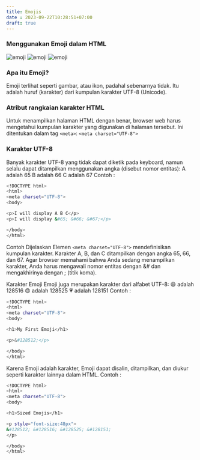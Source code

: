 ```yaml
---
title: Emojis
date : 2023-09-22T10:28:51+07:00
draft: true
---
```


### Menggunakan Emoji dalam HTML


![emoji](https://github.com/uin-unit/docs-html/blob/main/images/emoji1.png)
![emoji](https://github.com/uin-unit/docs-html/blob/main/images/emoji2.png)
![emoji](https://github.com/uin-unit/docs-html/blob/main/images/emoji3.png)


### Apa itu Emoji?
Emoji terlihat seperti gambar, atau ikon, padahal sebenarnya tidak.
Itu adalah huruf (karakter) dari kumpulan karakter UTF-8 (Unicode).
### Atribut rangkaian karakter HTML
Untuk menampilkan halaman HTML dengan benar, browser web harus mengetahui kumpulan karakter yang digunakan di halaman tersebut.
Ini ditentukan dalam tag `<meta>`:
`<meta charset="UTF-8">`
### Karakter UTF-8
Banyak karakter UTF-8 yang tidak dapat diketik pada keyboard, namun selalu dapat ditampilkan menggunakan angka (disebut nomor entitas):
A adalah 65
B adalah 66
C adalah 67
Contoh : 

```sh
<!DOCTYPE html>
<html>
<meta charset="UTF-8">
<body>

<p>I will display A B C</p>
<p>I will display &#65; &#66; &#67;</p>

</body>
</html>
```

Contoh Dijelaskan
Elemen `<meta charset="UTF-8">` mendefinisikan kumpulan karakter.
Karakter A, B, dan C ditampilkan dengan angka 65, 66, dan 67.
Agar browser memahami bahwa Anda sedang menampilkan karakter, Anda harus mengawali nomor entitas dengan &# dan mengakhirinya dengan ; (titik koma).


Karakter Emoji
Emoji juga merupakan karakter dari alfabet UTF-8:
😄 adalah 128516
😍 adalah 128525
💗 adalah 128151
Contoh : 
```sh
<!DOCTYPE html>
<html>
<meta charset="UTF-8">
<body>

<h1>My First Emoji</h1>

<p>&#128512;</p>

</body>
</html>
```
Karena Emoji adalah karakter, Emoji dapat disalin, ditampilkan, dan diukur seperti karakter lainnya dalam HTML.
Contoh : 
```sh
<!DOCTYPE html>
<html>
<meta charset="UTF-8">
<body>

<h1>Sized Emojis</h1>

<p style="font-size:48px">
&#128512; &#128516; &#128525; &#128151;
</p>

</body>
</html>
```
